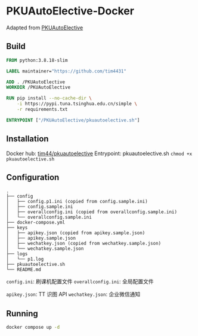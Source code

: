 # PKUAutoElective-Docker

Adapted from [PKUAutoElective](https://github.com/zhongxinghong/PKUAutoElective)

## Build
```dockerfile
FROM python:3.8.18-slim

LABEL maintainer="https://github.com/tim4431"

ADD . /PKUAutoElective
WORKDIR /PKUAutoElective

RUN pip install --no-cache-dir \
    -i https://pypi.tuna.tsinghua.edu.cn/simple \
    -r requirements.txt

ENTRYPOINT ["/PKUAutoElective/pkuautoelective.sh"]
```

## Installation
Docker hub: [tim44/pkuautoelective](https://hub.docker.com/repository/docker/tim44/pkuautoelective-docker)
Entrypoint: pkuautoelective.sh
`chmod +x pkuautoelective.sh`

## Configuration
```
.
├── config
│   ├── config.p1.ini (copied from config.sample.ini)
│   ├── config.sample.ini
│   ├── overallconfig.ini (copied from overallconfig.sample.ini)
│   └── overallconfig.sample.ini
├── docker-compose.yml
├── keys
│   ├── apikey.json (copied from apikey.sample.json)
│   ├── apikey.sample.json
│   ├── wechatkey.json (copied from wechatkey.sample.json)
│   └── wechatkey.sample.json
├── logs
│   └── p1.log
├── pkuautoelective.sh
└── README.md
```

`config.ini`: 刷课机配置文件
`overallconfig.ini`: 全局配置文件

`apikey.json`: TT 识图 API
`wechatkey.json`: 企业微信通知

## Running
```bash
docker compose up -d
```